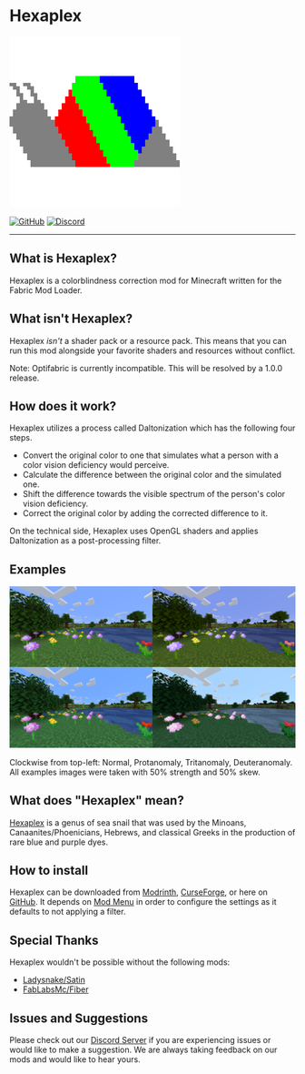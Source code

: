 # Hexaplex

![](https://github.com/LazuriteMC/Hexaplex/blob/main/src/main/resources/assets/hexaplex/icon.png?raw=true)

[![GitHub](https://img.shields.io/github/license/LazuriteMC/Hexaplex?color=A31F34&label=License&labelColor=8A8B8C)](https://github.com/LazuriteMC/Hexaplex/blob/main/LICENSE)
[![Discord](https://img.shields.io/discord/719662192601071747?color=7289DA&label=Discord&labelColor=2C2F33&logo=Discord)](https://discord.gg/efCMR7U)

---

## What is Hexaplex?

Hexaplex is a colorblindness correction mod for Minecraft written for the Fabric Mod Loader.

## What isn't Hexaplex?

Hexaplex *isn't* a shader pack or a resource pack. This means that you can run this mod alongside your favorite 
shaders and resources without conflict.

Note: Optifabric is currently incompatible. This will be resolved by a 1.0.0 release.

## How does it work?

Hexaplex utilizes a process called Daltonization which has the following four steps.

* Convert the original color to one that simulates what a person with a color vision deficiency would perceive.
* Calculate the difference between the original color and the simulated one.
* Shift the difference towards the visible spectrum of the person's color vision deficiency.
* Correct the original color by adding the corrected difference to it.

On the technical side, Hexaplex uses OpenGL shaders and applies Daltonization as a post-processing filter.

## Examples

![](https://github.com/LazuriteMC/lazuritemc.github.io/blob/master/img/hexaplex_examples.png)

Clockwise from top-left: Normal, Protanomaly, Tritanomaly, Deuteranomaly. All examples images were taken with 50% strength and 50% skew.

## What does "Hexaplex" mean?

[Hexaplex](https://en.wikipedia.org/wiki/Hexaplex) is a genus of sea snail that was used by the Minoans, 
Canaanites/Phoenicians, Hebrews, and classical Greeks in the production of rare blue and purple dyes.

## How to install

Hexaplex can be downloaded from [Modrinth](https://modrinth.com/mod/hexaplex), [CurseForge](https://www.curseforge.com/minecraft/mc-mods/hexaplex), or here on [GitHub](https://github.com/LazuriteMC/Hexaplex/releases). It depends on [Mod Menu](https://github.com/TerraformersMC/ModMenu) in order to configure the settings as it defaults to not applying a filter.

## Special Thanks

Hexaplex wouldn't be possible without the following mods:

* [Ladysnake/Satin](https://github.com/Ladysnake/Satin)
* [FabLabsMc/Fiber](https://github.com/FabLabsMC/fiber)

## Issues and Suggestions

Please check out our [Discord Server](https://discord.gg/efCMR7U) if you are experiencing issues or would like to 
make a suggestion. We are always taking feedback on our mods and would like to hear yours.
